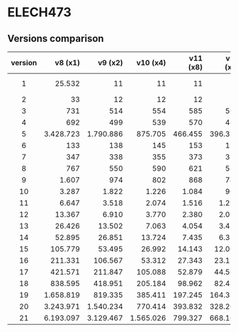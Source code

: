 # ELECH473

## Versions comparison
| version | v8 (x1)    | v9 (x2)   | v10 (x4)  | v11 (x8)| v12 (x8)|v13 (x16)|v14 (x32)|v15 (x1024)|  v8/v15   |
|:-------:|-----------:|----------:|----------:|--------:|--------:|--------:|--------:|----------:|----------:|
|    1    |   25.532   |        11 | 11        | 11      | 11      | 11      | 11      | 11        | x 2.321,09|
|    2    |    33      |        12 | 12        | 12      | 12      | 12      | 12      | 12        | x 2,75    |
|    3    |    731     |       514 | 554       | 585     | 500     | 528     | 556     | 1425      | x 0,51    |
|    4    |    692     |       499 | 539       | 570     | 485     | 513     | 541     | 1410      | x 0,49    |
|    5    |  3.428.723 | 1.790.886 | 875.705   | 466.455 | 396.314 | 202.722 | 103.878 | 10.944    | x 163,64  |
|    6    |    133     |       138 | 145       | 153     | 134     | 142     | 150     | 478       | x 0,28    |
|    7    |    347     |       338 | 355       | 373     | 324     | 342     | 360     | 956       | x 0,36    |
|    8    |    767     |       550 | 590       | 621     | 536     | 564     | 592     | 1.461     | x 0,52    |
|    9    |   1.607    |       974 | 802       | 868     | 745     | 768     | 824     | 1.967     | x 0,81    |
|    10   |   3.287    |     1.822 | 1.226     | 1.084   | 969     | 1.005   | 1.056   | 2.474     | x 1,33    |
|    11   |   6.647    |     3.518 | 2.074     | 1.516   | 1.297   | 1.193   | 1.285   | 2.982     | x 2,23    |
|    12   |   13.367   |     6.910 | 3.770     | 2.380   | 2.033   | 1.569   | 1.477   | 3.491     | x 3,83    |
|    13   |   26.426   |    13.502 | 7.063     | 4.054   | 3.451   | 2.288   | 1.837   | 3.980     | x 6,64    |
|    14   |   52.895   |    26.851 | 13.724    | 7.435   | 6.320   | 3.741   | 2.566   | 4.458     | x 11,86   |
|    15   |  105.779   |    53.495 | 26.992    | 14.143  | 12.004  | 6.593   | 3.970   | 4.925     | x 21,48   |
|    16   |  211.331   |   106.567 | 53.312    | 27.343  | 23.156  | 12.081  | 6.469   | 5.393     | x 39,18   |
|    17   |  421.571   |   211.847 | 105.088   | 52.879  | 44.596  | 21.812  | 11.824  | 5.768     | x 73,09   |
|    18   |  838.595   |   418.951 | 205.184   | 98.962  | 82.487  | 42.783  | 22.555  | 6.539     | x 128,25  |
|    19   |  1.658.819 |   819.335 | 385.411   | 197.245 | 164.386 | 84.746  | 44.038  | 8.102     | x 204,74  |
|    20   |  3.243.971 | 1.540.234 | 770.414   | 393.832 | 328.205 | 168.693 | 87.025  | 11.249    | x 288,38  |
|    21   |  6.193.097 | 3.129.467 | 1.565.026 | 799.327 | 668.164 | 342.767 | 176.110 | 17.693    | x 350,03  |
